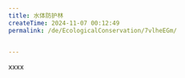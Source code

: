 ```yaml
---
title: 水体防护林
createTime: 2024-11-07 00:12:49
permalink: /de/EcologicalConservation/7vlheEGm/


---
```


xxxx